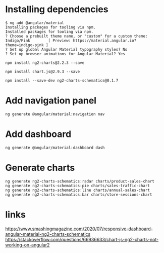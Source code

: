 # Installing dependencies

```
$ ng add @angular/material
Installing packages for tooling via npm.
Installed packages for tooling via npm.
? Choose a prebuilt theme name, or "custom" for a custom theme: Indigo/Pink        [ Preview: https://material.angular.io?theme=indigo-pink ]
? Set up global Angular Material typography styles? No
? Set up browser animations for Angular Material? Yes
```

```
npm install ng2-charts@2.2.3 --save
```

```
npm install chart.js@2.9.3 --save
```

```
npm install --save-dev ng2-charts-schematics@0.1.7
```

# Add navigation panel

```
ng generate @angular/material:navigation nav
```

# Add dashboard

```
ng generate @angular/material:dashboard dash
```

# Generate charts

```
ng generate ng2-charts-schematics:radar charts/product-sales-chart
ng generate ng2-charts-schematics:pie charts/sales-traffic-chart
ng generate ng2-charts-schematics:line charts/annual-sales-chart 
ng generate ng2-charts-schematics:bar charts/store-sessions-chart
```

# links

https://www.smashingmagazine.com/2020/07/responsive-dashboard-angular-material-ng2-charts-schematics   
https://stackoverflow.com/questions/66936633/chart-js-ng2-charts-not-working-on-angular2   
